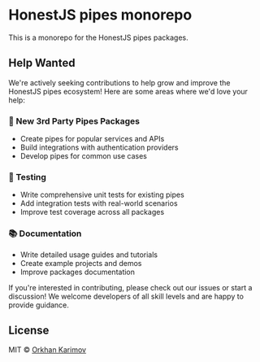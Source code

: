 # HonestJS pipes monorepo

This is a monorepo for the HonestJS pipes packages.

## Help Wanted

We're actively seeking contributions to help grow and improve the HonestJS pipes ecosystem! Here are some areas where
we'd love your help:

### 🔧 New 3rd Party Pipes Packages

- Create pipes for popular services and APIs
- Build integrations with authentication providers
- Develop pipes for common use cases

### 🧪 Testing

- Write comprehensive unit tests for existing pipes
- Add integration tests with real-world scenarios
- Improve test coverage across all packages

### 📚 Documentation

- Write detailed usage guides and tutorials
- Create example projects and demos
- Improve packages documentation

If you're interested in contributing, please check out our issues or start a discussion! We welcome developers of all
skill levels and are happy to provide guidance.

## License

MIT © [Orkhan Karimov](https://github.com/kerimovok)
